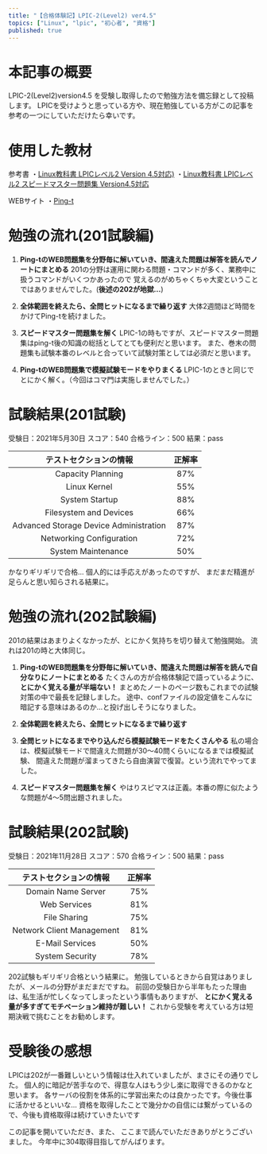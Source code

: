 ```yaml
---
title: "【合格体験記】LPIC-2(Level2) ver4.5"
topics: ["Linux", "lpic", "初心者", "資格"]
published: true
---
```


# 本記事の概要

LPIC-2(Level2)version4.5 を受験し取得したので勉強方法を備忘録として投稿します。
LPICを受けようと思っている方や、現在勉強している方がこの記事を参考の一つにしていただけたら幸いです。

# 使用した教材

参考書
・[Linux教科書 LPICレベル2 Version 4.5対応)](https://www.amazon.co.jp/Linux%E6%95%99%E7%A7%91%E6%9B%B8-LPIC%E3%83%AC%E3%83%99%E3%83%AB2-Version-4-5%E5%AF%BE%E5%BF%9C-%E4%B8%AD%E5%B3%B6/dp/4798151254/ref=sr_1_4?__mk_ja_JP=%E3%82%AB%E3%82%BF%E3%82%AB%E3%83%8A&keywords=lpic+%E3%81%82%E3%81%9A%E3%81%8D&qid=1638234149&sr=8-4)
・[Linux教科書 LPICレベル2 スピードマスター問題集 Version4.5対応](https://www.amazon.co.jp/Linux%E6%95%99%E7%A7%91%E6%9B%B8-LPIC%E3%83%AC%E3%83%99%E3%83%AB2-%E3%82%B9%E3%83%94%E3%83%BC%E3%83%89%E3%83%9E%E3%82%B9%E3%82%BF%E3%83%BC%E5%95%8F%E9%A1%8C%E9%9B%86-Version4-5%E5%AF%BE%E5%BF%9C-%E6%9C%89%E9%99%90%E4%BC%9A%E7%A4%BE%E3%83%8A%E3%83%AC%E3%83%83%E3%82%B8%E3%83%87%E3%82%B6%E3%82%A4%E3%83%B3/dp/4798151238/ref=sr_1_2?__mk_ja_JP=%E3%82%AB%E3%82%BF%E3%82%AB%E3%83%8A&crid=29WIRZJ1B22OD&keywords=lpic+%E3%82%B9%E3%83%94%E3%83%BC%E3%83%89%E3%83%9E%E3%82%B9%E3%82%BF%E3%83%BC&qid=1638233176&sprefix=lpic+%E3%81%99%E3%81%B4%2Caps%2C273&sr=8-2)

WEBサイト
・[Ping-t](https://ping-t.com/)

# 勉強の流れ(201試験編)

1. **Ping-tのWEB問題集を分野毎に解いていき、間違えた問題は解答を読んでノートにまとめる**
201の分野は運用に関わる問題・コマンドが多く、業務中に扱うコマンドがいくつかあったので
覚えるのがめちゃくちゃ大変ということではありませんでした。(**後述の202が地獄...**)

1. **全体範囲を終えたら、全問ヒットになるまで繰り返す**
大体2週間ほど時間をかけてPing-tを続けました。

1. **スピードマスター問題集を解く**
LPIC-1の時もですが、スピードマスター問題集はping-t後の知識の総括としてとても便利だと思います。
また、巻末の問題集も試験本番のレベルと合っていて試験対策としては必須だと思います。

1. **Ping-tのWEB問題集で模擬試験モードをやりまくる**
LPIC-1のときと同じでとにかく解く。（今回はコマ門は実施しませんでした。）

# 試験結果(201試験)

受験日：2021年5月30日
スコア：540
合格ライン：500
結果：pass

| テストセクションの情報 | 正解率 |
|:-:|:-:|
|  Capacity Planning |  87% |
|  Linux Kernel |  55% |
| System Startup  |  88% |
|  Filesystem and Devices |  66% |
| Advanced Storage Device Administration  |  87% |
|  Networking Configuration | 72%  |
| System Maintenance  |  50% |

かなりギリギリで合格...
個人的には手応えがあったのですが、
まだまだ精進が足らんと思い知らされる結果に。

# 勉強の流れ(202試験編)

201の結果はあまりよくなかったが、とにかく気持ちを切り替えて勉強開始。
流れは201の時と大体同じ。

1. **Ping-tのWEB問題集を分野毎に解いていき、間違えた問題は解答を読んで自分なりにノートにまとめる**
たくさんの方が合格体験記で語っているように、**とにかく覚える量が半端ない！**
まとめたノートのページ数もこれまでの試験対策の中で最長を記録しました。
途中、confファイルの設定値をこんなに暗記する意味はあるのか...と投げ出しそうになりました。

1. **全体範囲を終えたら、全問ヒットになるまで繰り返す**

1. **全問ヒットになるまでやり込んだら模擬試験モードをたくさんやる**
私の場合は、模擬試験モードで間違えた問題が30～40問くらいになるまでは模擬試験、
間違えた問題が溜まってきたら自由演習で復習。という流れでやってました。

1. **スピードマスター問題集を解く**
やはりスピマスは正義。本番の際に似たような問題が4～5問出題されました。

# 試験結果(202試験)

受験日：2021年11月28日
スコア：570
合格ライン：500
結果：pass

| テストセクションの情報 | 正解率 |
|:-:|:-:|
| Domain Name Server  |75%   |
| Web Services  | 81%  |
|  File Sharing |  75% |
|  Network Client Management |  81%|
| E-Mail Services  |  50%|
|   System Security| 78%|

202試験もギリギリ合格という結果に。
勉強しているときから自覚はありましたが、メールの分野がまだまだですね。
前回の受験日から半年もたった理由は、私生活が忙しくなってしまったという事情もありますが、
**とにかく覚える量が多すぎてモチベーション維持が難しい！**
これから受験を考えている方は短期決戦で挑むことをお勧めします。

# 受験後の感想

LPICは202が一番難しいという情報は仕入れていましたが、まさにその通りでした。
個人的に暗記が苦手なので、得意な人はもう少し楽に取得できるのかなと思います。
各サーバの役割を体系的に学習出来たのは良かったです。今後仕事に活かせるといいな...
資格を取得したことで幾分かの自信には繋がっているので、今後も資格取得は続けていきたいです

この記事を開いていただき、また、
ここまで読んでいただきありがとうございました。
今年中に304取得目指してがんばります。
